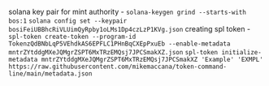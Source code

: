 solana key pair for mint authority - `solana-keygen grind --starts-with bos:1`
`solana config set --keypair bosiFeiUBBhcRiVLUimQyRpby1oLMs1Dp4czLzP1KVg.json`
creating spl token - `spl-token create-token --program-id TokenzQdBNbLqP5VEhdkAS6EPFLC1PHnBqCXEpPxuEb --enable-metadata mntrZYtddgMXeJQMgrZSPT6MxTRzEMQsj7JPCSmakXZ.json`
`spl-token initialize-metadata mntrZYtddgMXeJQMgrZSPT6MxTRzEMQsj7JPCSmakXZ 'Example' 'EXMPL' https://raw.githubusercontent.com/mikemaccana/token-command-line/main/metadata.json`